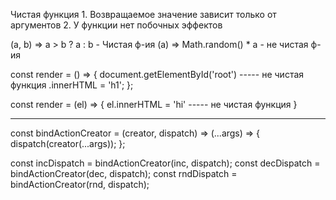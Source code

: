 Чистая функция
    1. Возвращаемое значение зависит только от аргументов
    2. У функции нет побочных эффектов

(a, b) => a > b ? a : b - Чистая ф-ия
(a) => Math.random() * a - не чистая ф-ия

const render = () => { 
    document.getElementById('root') ----- не чистая функция
        .innerHTML = 'h1';
};

const render = (el) => {
    el.innerHTML = 'hi'   ----- не чистая функция
}

---------------------------------------------------------------------------

const bindActionCreator = (creator, dispatch) => (...args) => {
    dispatch(creator(...args));
};

const incDispatch = bindActionCreator(inc, dispatch);
const decDispatch = bindActionCreator(dec, dispatch);
const rndDispatch = bindActionCreator(rnd, dispatch);
